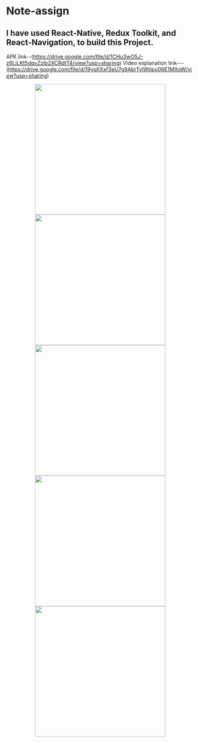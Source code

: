 # Note-assign
## I have used React-Native, Redux Toolkit, and React-Navigation, to build this Project.
APK link--(https://drive.google.com/file/d/1CHu3wO5J-z6LjLKt5dqvZzib2XCRdtT4/view?usp=sharing)
Video explanation link---(https://drive.google.com/file/d/19ysKXxf3eU7g9AbrTvIWtipo06E1MXoW/view?usp=sharing)
<p align="center" >
  <img src="https://github.com/Vikasyadav3935/Note-assign/assets/108892061/09cbb77a-7094-455d-a9f8-b8ccd146ad40" width="350" title="">
    <img src="https://github.com/Vikasyadav3935/Note-assign/assets/108892061/6133d813-8425-43cd-997f-574d320cbc2c" width="350" title="">
      <img src="https://github.com/Vikasyadav3935/Note-assign/assets/108892061/b74a3c54-afea-4a67-bb9e-8d89b1d46ce9.png" width="350" title="">
        <img src="https://github.com/Vikasyadav3935/Note-assign/assets/108892061/9bfd1868-b018-43aa-8c36-361ad3eb5367" width="350" title="">
          <img src="https://github.com/Vikasyadav3935/Note-assign/assets/108892061/9ef3755a-0c8b-46c6-b722-c48a0f7a0967" width="350" title="">
 
</p>
